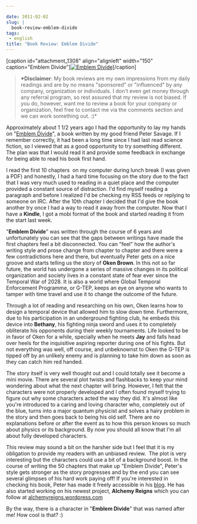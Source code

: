 ```yaml
---

date: 2011-02-02
slug: |
  book-review-emblem-divide
tags:
 - english
title: "Book Review: Emblem Divide"
---
```


\[caption id="attachment_1308" align="alignleft" width="150"
caption="Emblem Divide"\][![Emblem
Divide](http://www.ogmaciel.com/wp-content/uploads/2011/02/emblem-divide-cover.png)](http://www.ogmaciel.com/wp-content/uploads/2011/02/emblem-divide-cover.png)\[/caption\]

> **\*Disclaimer**: My book reviews are my own impressions from my daily
> readings and are by no means "sponsored" or "influenced" by any
> company, organization or individuals. I don't even get money through
> any referral program, so rest assured that my review is not biased. If
> you do, however, want me to review a book for your company or
> organization, feel free to contact me via the comments section and we
> can work something out. :)\*

Approximately about 1 1/2 years ago I had the opportunity to lay my
hands on "[Emblem Divide](http://emblemdivide.com/)", a book written by
my good friend Peter Savage. If I remember correctly, it had been a long
time since I had last read science fiction, so I viewed that as a good
opportunity to try something different. The plan was that I would read
it and provide some feedback in exchange for being able to read his book
first hand.

I read the first 10 chapters  on my computer during lunch break (I was
given a PDF) and honestly, I had a hard time focusing on the story due
to the fact that I was very much used to reading in a quiet place and
the computer provided a constant source of distraction. I'd find myself
reading a paragraph and before I realized I'd be checking my RSS feeds
or replying to someone on IRC. After the 10th chapter I decided that I'd
give the book another try once I had a way to read it away from the
computer. Now that I have a **Kindle**, I got a mobi format of the book
and started reading it from the start last week.

"**Emblem Divide**\" was written through the course of 6 years and
unfortunately you can see that the gaps between writings have made the
first chapters feel a bit disconnected. You can \"feel\" how the
author's writing style and prose change from chapter to chapter and
there were a few contradictions here and there, but eventually Peter
gets on a nice groove and starts telling us the story of **Oken Brown**.
In this not so far future, the world has undergone a series of massive
changes in its political organization and society lives in a constant
state of fear ever since the Temporal War of 2028. It is also a world
where Global Temporal Enforcement Programme, or G-TEP, keeps an eye on
anyone who wants to tamper with time travel and use it to change the
outcome of the future.

Through a lot of reading and researching on his own, Oken learns how to
design a temporal device that allowed him to slow down time.
Furthermore, due to his participation in an underground fighting club,
he embeds this device into **Bethany**, his fighting ninja sword and
uses it to completely obliterate his opponents during their weekly
tournaments. Life looked to be in favor of Oken for a while, specially
when he meets **Jay** and falls head over heels for the inquisitive
aspiring reporter during one of his fights. But not everything was well,
off course, and unbeknownst to Oken the G-TEP is tipped off by an
unlikely enemy and is planning to take him down as soon as they can
catch him red handed.

The story itself is very well thought out and I could totally see it
become a mini movie. There are several plot twists and flashbacks to
keep your mind wondering about what the next chapter will bring.
However, I felt that the characters were not properly developed and I
often found myself trying to figure out why some characters acted the
way they did. It's almost like you're introduced to a caring and loving
character who, completely out of the blue, turns into a major quantum
physicist and solves a hairy problem in the story and then goes back to
being his old self. There are no explanations before or after the event
as to how this person knows so much about physics or its background. By
now you should all know that I'm all about fully developed characters.

This review may sound a bit on the harsher side but I feel that it is my
obligation to provide my readers with an unbiased review.  The plot is
very interesting but the characters could use a bit of a background
boost. In the course of writing the 50 chapters that make up "Emblem
Divide", Peter's style gets stronger as the story progresses and by the
end you can see several glimpses of his hard work paying off! If you're
interested in checking his book, Peter has made it freely accessible in
his [blog](http://emblemdivide.com/). He has also started working on his
newest project, **Alchemy Reigns** which you can follow
at [alchemyreigns.wordpress.com](http://alchemyreigns.wordpress.com/)

By the way, there is a character in "**Emblem Divide**\" that was named
after me! How cool is that? :)
